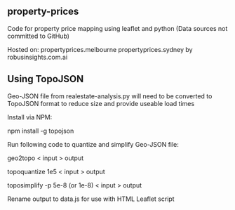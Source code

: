 ## property-prices
Code for property price mapping using leaflet and python
(Data sources not committed to GitHub)

Hosted on:
propertyprices.melbourne
propertyprices.sydney
by robusinsights.com.ai

## Using TopoJSON
Geo-JSON file from realestate-analysis.py will need to be converted to TopoJSON format to reduce size and provide useable load times

Install via NPM:

npm install -g topojson

Run following code to quantize and simplify Geo-JSON file:

geo2topo < input > output

topoquantize 1e5 < input > output

toposimplify -p 5e-8 (or 1e-8) < input > output


Rename output to data.js for use with HTML Leaflet script
